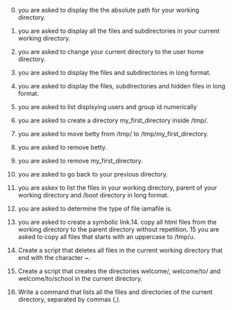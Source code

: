 0. you are asked to display the the absolute path for your working directory.
1. you are asked to display all the files and subdirectories in your current working directory.
2. you are asked to change your current directory to the user home directory.
3. you are asked to display the files and subdirectories in long format.
4. you are asked to display the files, subdirectories and hidden files in long format.
5. you are asked to list displsying users and group id numerically

6. you are asked to create a directory my_first_directory inside /tmp/.
7. you are asked to move betty from /tmp/ to /tmp/my_first_directory.
8. you are asked to remove betty.
9. you are asked to remove my_first_directory.
10. you are asked to go back to your previous directory.
11. you are askex to list the files in your working directory, parent of your working directory and /boot directory in long format.
12. you are asked to determine the type of file iamafile is.
13. you are asked to create a symbolic link.14. copy all html files from the working directory to the parent directory without repetition.
15  you are asked to copy all files that starts with an uppercase to /tmp/u.
16. Create a script that deletes all files in the current working directory that end with the character ~.
17. Create a script that creates the directories welcome/, welcome/to/ and welcome/to/school in the current directory.
18. Write a command that lists all the files and directories of the current directory, separated by commas (,).
